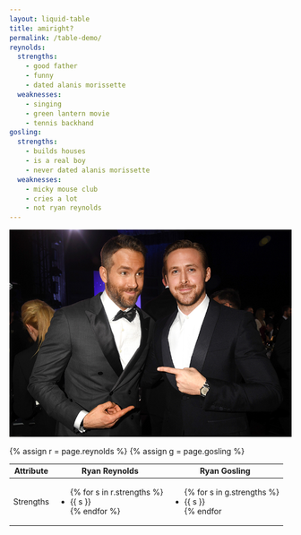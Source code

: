 ```yaml
---
layout: liquid-table
title: amiright?
permalink: /table-demo/
reynolds:
  strengths:
    - good father
    - funny
    - dated alanis morissette
  weaknesses:
    - singing
    - green lantern movie
    - tennis backhand
gosling:
  strengths:
    - builds houses
    - is a real boy
    - never dated alanis morissette
  weaknesses:
    - micky mouse club
    - cries a lot
    - not ryan reynolds
---
```


![Ryan vs Ryan](/assets/ryan-v-ryan-Lab5.jpg)

{% assign r = page.reynolds %}
{% assign g = page.gosling %}

<table>
  <thead>
    <tr>
      <th>Attribute</th>
      <th>Ryan Reynolds</th>
      <th>Ryan Gosling</th>
    </tr>
  </thead>
  <tbody>
    <tr>
      <td>Strengths</td>
      <td><ul>{% for s in r.strengths %}<li>{{ s }}</li>{% endfor %}</ul></td>
      <td><ul>{% for s in g.strengths %}<li>{{ s }}</li>{% endfor
